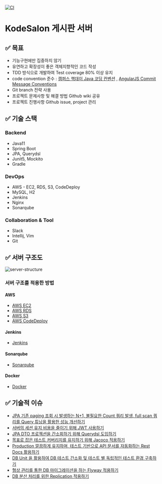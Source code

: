 [![CI](http://15.165.96.28/buildStatus/icon?job=kodesalon-sonarqube)](http://15.165.96.28/job/kodesalon-sonarqube/)

# KodeSalon 게시판 서버

## ✅ 목표

- 기능구현에만 집중하지 않기
- 유연하고 확장성이 좋은 객체지향적인 코드 작성
- TDD 방식으로 개발하여 Test coverage 80% 이상 유지
- code convention 준수 : [캠퍼스 핵데이 Java 코딩 컨벤션](https://naver.github.io/hackday-conventions-java/)
  , [AngularJS Commit Message Conventions](https://gist.github.com/stephenparish/9941e89d80e2bc58a153)
- Git branch 전략 사용
- 프로젝트 문제사항 및 해결 방법 Github wiki 공유
- 프로젝트 진행사항 Github issue, project 관리

## ✅ 기술 스택

### Backend

- Java11
- Spring Boot
- JPA, Querydsl
- Junit5, Mockito
- Gradle

### DevOps

- AWS - EC2, RDS, S3, CodeDeploy
- MySQL, H2
- Jenkins
- Nginx
- Sonarqube

### Collaboration & Tool

- Slack
- Intellij, Vim
- Git

## ✅ 서버 구조도

![server-structure](https://user-images.githubusercontent.com/44643805/136835630-454cf625-2b12-4277-8203-4b91f3264de2.png)

### 서버 구조를 적용한 방법

#### AWS

- [AWS EC2](https://www.notion.so/seongbeenkim/EC2-d8bd1bca162642b5a935b121bc4a4880)
- [AWS RDS](https://www.notion.so/RDS-73782b76bd5f4e389401dc999be8b919)
- [AWS S3](https://www.notion.so/seongbeenkim/S3-1848373e3f9948d4ac9d37790ee1d4c1)
- [AWS CodeDeploy](https://www.notion.so/seongbeenkim/CodeDeploy-97ad4fdcef054d75a7e4aa1e9eec11d4)

#### Jenkins

- [Jenkins](https://www.notion.so/seongbeenkim/Jenkins-6040c90c24ba48efa248451fe3f4560f)

#### Sonarqube

- [Sonarqube](https://www.notion.so/seongbeenkim/Sonarqube-075c4a9921a94067b82a2f595fcf9b81)

#### Docker

- [Docker](https://www.notion.so/seongbeenkim/Docker-edb9dcd4c7504a54bfafe7bcff7d6ec0)

## ✅ 기술적 이슈

- [JPA 기존 paging 조회 시 발생하는 N+1, 불필요한 Count 쿼리 발생, full scan 쿼리를 Query 튜닝을 활용한 성능 개선하기](https://www.notion.so/Paging-e804041f2a0a4274aaf982e93a0a4954)
- [서버의 세션 유지 비용을 줄이기 위해 JWT 사용하기](https://www.notion.so/seongbeenkim/JWT-a0b382fd734d4b068145498596ab0133)
- [JPA DTO 프로젝션을 간소회하기 위해 Querydsl 도입하기](https://www.notion.so/QueryDsl-f09fc5067e5b4a0a809b1509053dc238)
- [목표로 잡은 테스트 커버리지를 유지하기 위해 Jacoco 적용하기](https://www.notion.so/seongbeenkim/Jacoco-db6f0853e10749019b902c68efa5875b)
- [Production 깔끔하게 유지하며, 테스트 기반으로 API 문서를 자동화하는 Rest Docs 활용하기](https://www.notion.so/seongbeenkim/Spring-REST-Docs-12e598fd203c4a69bddbee6267d12cb7)
- [DB Unit 을 활용하여 DB 테스트 간소화 및 테스트 별 독립적인 테스트 환경 구축하기](https://www.notion.so/DB-Unit-b9c221b3d0fe4f94bdd46ada22ac31cf)
- [형상 관리를 통한 DB 마이그레이션을 하는 Flyway 적용하기](https://www.notion.so/seongbeenkim/Flyway-a1299bd54e94455e85facea386df6643)
- [DB 분산 처리를 위한 Replication 적용하기](https://www.notion.so/seongbeenkim/Replication-31fb707a5d0849aea6ccc0e7b1bb28b5#e02eb99a1da1460db054fd34f00cc6bf)
